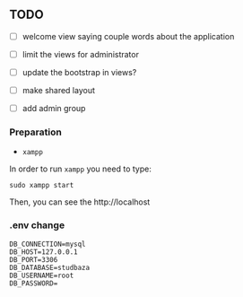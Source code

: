 ## TODO

- [ ] welcome view saying couple words about the application
- [ ] limit the views for administrator
- [ ] update the bootstrap in views?
- [ ] make shared layout
- [ ] add admin group


### Preparation

* `xampp`

In order to run `xampp` you need to type:

```console
sudo xampp start
```

Then, you can see the http://localhost


### .env change

```
DB_CONNECTION=mysql
DB_HOST=127.0.0.1
DB_PORT=3306
DB_DATABASE=studbaza
DB_USERNAME=root
DB_PASSWORD=
```
